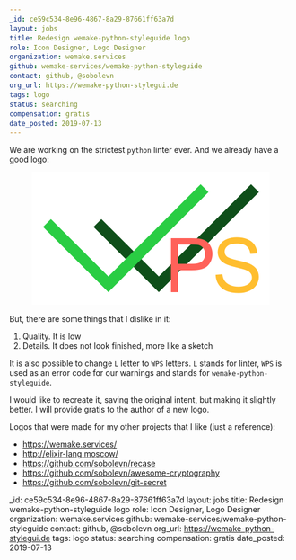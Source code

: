 ```yaml
---
_id: ce59c534-8e96-4867-8a29-87661ff63a7d
layout: jobs
title: Redesign wemake-python-styleguide logo
role: Icon Designer, Logo Designer
organization: wemake.services
github: wemake-services/wemake-python-styleguide
contact: github, @sobolevn
org_url: https://wemake-python-stylegui.de
tags: logo
status: searching
compensation: gratis
date_posted: 2019-07-13
---
```


We are working on the strictest `python` linter ever.
And we already have a good logo:

<p align="center">
  <img src="https://raw.githubusercontent.com/wemake-services/wemake-python-styleguide/master/docs/_static/logo.png"
       alt="wemake-python-styleguide logo">
</p>

But, there are some things that I dislike in it:
1. Quality. It is low
2. Details. It does not look finished, more like a sketch

It is also possible to change `L` letter to `WPS` letters.
`L` stands for linter, `WPS` is used as an error code for our warnings and stands for `wemake-python-styleguide`.

I would like to recreate it, saving the original intent, but making it slightly better.
I will provide gratis to the author of a new logo.

Logos that were made for my other projects that I like (just a reference):
- https://wemake.services/
- http://elixir-lang.moscow/
- https://github.com/sobolevn/recase
- https://github.com/sobolevn/awesome-cryptography
- https://github.com/sobolevn/git-secret

_id: ce59c534-8e96-4867-8a29-87661ff63a7d
layout: jobs
title: Redesign wemake-python-styleguide logo
role: Icon Designer, Logo Designer
organization: wemake.services
github: wemake-services/wemake-python-styleguide
contact: github, @sobolevn
org_url: https://wemake-python-stylegui.de
tags: logo
status: searching
compensation: gratis
date_posted: 2019-07-13